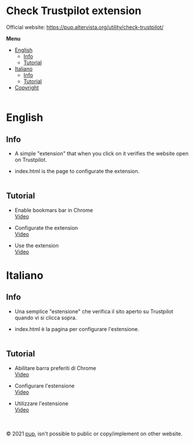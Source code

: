 # Check Trustpilot extension

Official website: https://pup.altervista.org/utility/check-trustpilot/

<b>Menu</b>
- [English](#english)
  - [Info](#info)
  - [Tutorial](#tutorial)
- [Italiano](#italiano)
  - [Info](#info)
  - [Tutorial](#tutorial)
- [Copyright](#copy)
<br><br>
# English
## Info

- A simple "extension" that when you click on it verifies the website open on Trustpilot.

- index.html is the page to configurate the extension.
  <br><br>
## Tutorial

- Enable bookmars bar in Chrome<br>
  [Video](https://youtu.be/bgVlQYXG1X)

- Configurate the extension<br>
  [Video](https://youtu.be/MpfvjQeF3W8)
  
- Use the extension<br>
  [Video](https://youtu.be/lnh8YHaJWxI)

# Italiano
## Info

- Una semplice "estensione" che verifica il sito aperto su Trustpilot quando vi si clicca sopra.

- index.html è la pagina per configurare l'estensione.
  <br><br>
## Tutorial

- Abilitare barra preferiti di Chrome<br>
  [Video](https://youtu.be/bgVlQYXG1X)

- Configurare l'estensione<br>
  [Video](https://youtu.be/MpfvjQeF3W8)
  
- Utilizzare l'estensione<br>
  [Video](https://youtu.be/lnh8YHaJWxI)

<br><br>
<a name="copy">© 2021 [pup](https://pup.altervista.org), isn't possible to public or copy/implement on other website.</a>
